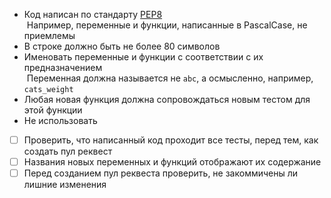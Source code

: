 - Код написан по стандарту [PEP8](https://pythonworld.ru/osnovy/pep-8-rukovodstvo-po-napisaniyu-koda-na-python.html)  
&nbsp;Например, переменные и функции, написанные в PascalCase, не приемлемы
- В строке должно быть не более 80 символов
- Именовать переменные и функции с соответствии с их предназначением  
&nbsp;Переменная должна называется не ```abc```, а осмысленно, например, ```cats_weight```
- Любая новая функция должна сопровождаться новым тестом для этой функции
- Не использовать 


- [ ] Проверить, что написанный код проходит все тесты, перед тем, как создать пул реквест
- [ ] Названия новых переменных и функций отображают их содержание
- [ ] Перед созданием пул реквеста проверить, не закоммичены ли лишние изменения